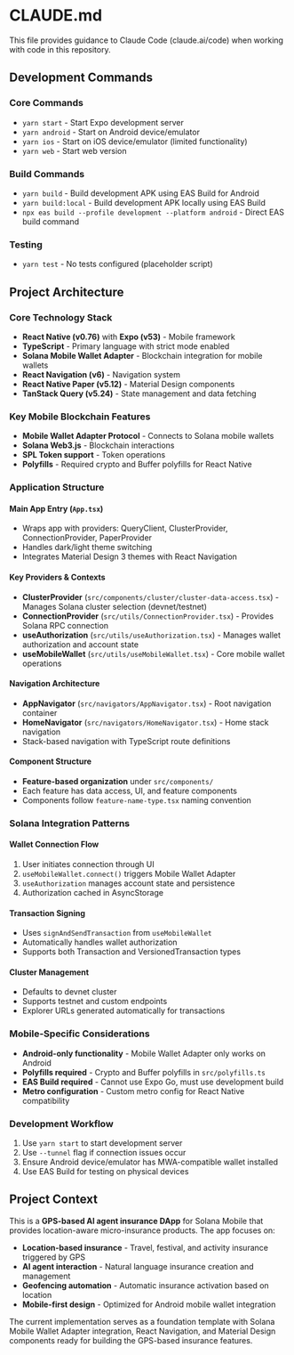 # CLAUDE.md

This file provides guidance to Claude Code (claude.ai/code) when working with code in this repository.

## Development Commands

### Core Commands
- `yarn start` - Start Expo development server
- `yarn android` - Start on Android device/emulator
- `yarn ios` - Start on iOS device/emulator (limited functionality)
- `yarn web` - Start web version

### Build Commands
- `yarn build` - Build development APK using EAS Build for Android
- `yarn build:local` - Build development APK locally using EAS Build
- `npx eas build --profile development --platform android` - Direct EAS build command

### Testing
- `yarn test` - No tests configured (placeholder script)

## Project Architecture

### Core Technology Stack
- **React Native (v0.76)** with **Expo (v53)** - Mobile framework
- **TypeScript** - Primary language with strict mode enabled
- **Solana Mobile Wallet Adapter** - Blockchain integration for mobile wallets
- **React Navigation (v6)** - Navigation system
- **React Native Paper (v5.12)** - Material Design components
- **TanStack Query (v5.24)** - State management and data fetching

### Key Mobile Blockchain Features
- **Mobile Wallet Adapter Protocol** - Connects to Solana mobile wallets
- **Solana Web3.js** - Blockchain interactions
- **SPL Token support** - Token operations
- **Polyfills** - Required crypto and Buffer polyfills for React Native

### Application Structure

#### Main App Entry (`App.tsx`)
- Wraps app with providers: QueryClient, ClusterProvider, ConnectionProvider, PaperProvider
- Handles dark/light theme switching
- Integrates Material Design 3 themes with React Navigation

#### Key Providers & Contexts
- **ClusterProvider** (`src/components/cluster/cluster-data-access.tsx`) - Manages Solana cluster selection (devnet/testnet)
- **ConnectionProvider** (`src/utils/ConnectionProvider.tsx`) - Provides Solana RPC connection
- **useAuthorization** (`src/utils/useAuthorization.tsx`) - Manages wallet authorization and account state
- **useMobileWallet** (`src/utils/useMobileWallet.tsx`) - Core mobile wallet operations

#### Navigation Architecture
- **AppNavigator** (`src/navigators/AppNavigator.tsx`) - Root navigation container
- **HomeNavigator** (`src/navigators/HomeNavigator.tsx`) - Home stack navigation
- Stack-based navigation with TypeScript route definitions

#### Component Structure
- **Feature-based organization** under `src/components/`
- Each feature has data access, UI, and feature components
- Components follow `feature-name-type.tsx` naming convention

### Solana Integration Patterns

#### Wallet Connection Flow
1. User initiates connection through UI
2. `useMobileWallet.connect()` triggers Mobile Wallet Adapter
3. `useAuthorization` manages account state and persistence
4. Authorization cached in AsyncStorage

#### Transaction Signing
- Uses `signAndSendTransaction` from `useMobileWallet`
- Automatically handles wallet authorization
- Supports both Transaction and VersionedTransaction types

#### Cluster Management
- Defaults to devnet cluster
- Supports testnet and custom endpoints
- Explorer URLs generated automatically for transactions

### Mobile-Specific Considerations
- **Android-only functionality** - Mobile Wallet Adapter only works on Android
- **Polyfills required** - Crypto and Buffer polyfills in `src/polyfills.ts`
- **EAS Build required** - Cannot use Expo Go, must use development build
- **Metro configuration** - Custom metro config for React Native compatibility

### Development Workflow
1. Use `yarn start` to start development server
2. Use `--tunnel` flag if connection issues occur
3. Ensure Android device/emulator has MWA-compatible wallet installed
4. Use EAS Build for testing on physical devices

## Project Context

This is a **GPS-based AI agent insurance DApp** for Solana Mobile that provides location-aware micro-insurance products. The app focuses on:

- **Location-based insurance** - Travel, festival, and activity insurance triggered by GPS
- **AI agent interaction** - Natural language insurance creation and management
- **Geofencing automation** - Automatic insurance activation based on location
- **Mobile-first design** - Optimized for Android mobile wallet integration

The current implementation serves as a foundation template with Solana Mobile Wallet Adapter integration, React Navigation, and Material Design components ready for building the GPS-based insurance features.